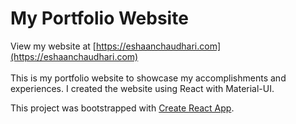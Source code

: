 # My Portfolio Website

View my website at [https://eshaanchaudhari.com](https://eshaanchaudhari.com) <br> <br>
This is my portfolio website to showcase my accomplishments and experiences. I created the website using React with Material-UI.

This project was bootstrapped with [Create React App](https://github.com/facebook/create-react-app).
